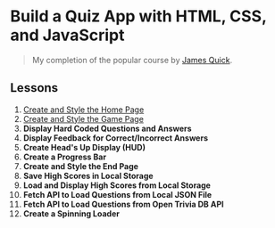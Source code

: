 # Build a Quiz App with HTML, CSS, and JavaScript
> My completion of the popular course by [James Quick](https://github.com/jamesqquick/).

## Lessons

1. [Create and Style the Home Page](https://github.com/itsnewt/Build-A-Quiz-App-With-HTML-CSS-and-JavaScript/tree/master/Lesson%201.%20Create%20and%20Style%20the%20Home%20Page)
2. [Create and Style the Game Page](https://github.com/itsnewt/Build-A-Quiz-App-With-HTML-CSS-and-JavaScript/tree/master/Lesson%202.%20Create%20and%20Style%20the%20Game%20Page)
3. **Display Hard Coded Questions and Answers**
4. **Display Feedback for Correct/Incorrect Answers**
5. **Create Head's Up Display (HUD)**
6. **Create a Progress Bar**
7. **Create and Style the End Page**
8. **Save High Scores in Local Storage**
9. **Load and Display High Scores from Local Storage**
10. **Fetch API to Load Questions from Local JSON File**
11. **Fetch API to Load Questions from Open Trivia DB API**
12. **Create a Spinning Loader**
